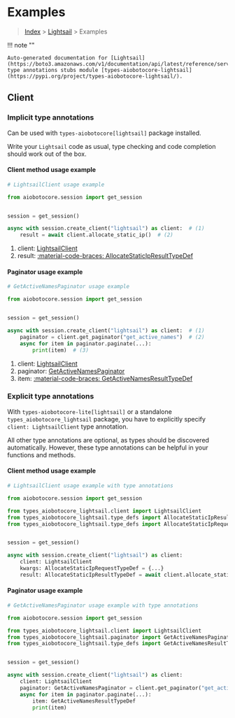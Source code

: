 # Examples

> [Index](../README.md) > [Lightsail](./README.md) > Examples

!!! note ""

    Auto-generated documentation for [Lightsail](https://boto3.amazonaws.com/v1/documentation/api/latest/reference/services/lightsail.html#lightsail)
    type annotations stubs module [types-aiobotocore-lightsail](https://pypi.org/project/types-aiobotocore-lightsail/).

## Client

### Implicit type annotations

Can be used with `types-aiobotocore[lightsail]` package installed.

Write your `Lightsail` code as usual,
type checking and code completion should work out of the box.



#### Client method usage example

```python
# LightsailClient usage example

from aiobotocore.session import get_session


session = get_session()

async with session.create_client("lightsail") as client:  # (1)
    result = await client.allocate_static_ip()  # (2)
```

1. client: [LightsailClient](./client.md)
2. result: [:material-code-braces: AllocateStaticIpResultTypeDef](./type_defs.md#allocatestaticipresulttypedef)



#### Paginator usage example

```python
# GetActiveNamesPaginator usage example

from aiobotocore.session import get_session


session = get_session()

async with session.create_client("lightsail") as client:  # (1)
    paginator = client.get_paginator("get_active_names")  # (2)
    async for item in paginator.paginate(...):
        print(item)  # (3)
```

1. client: [LightsailClient](./client.md)
2. paginator: [GetActiveNamesPaginator](./paginators.md#getactivenamespaginator)
3. item: [:material-code-braces: GetActiveNamesResultTypeDef](./type_defs.md#getactivenamesresulttypedef)




### Explicit type annotations

With `types-aiobotocore-lite[lightsail]`
or a standalone `types_aiobotocore_lightsail` package, you have to explicitly specify
`client: LightsailClient` type annotation.

All other type annotations are optional, as types should be discovered automatically.
However, these type annotations can be helpful in your functions and methods.


#### Client method usage example

```python
# LightsailClient usage example with type annotations

from aiobotocore.session import get_session

from types_aiobotocore_lightsail.client import LightsailClient
from types_aiobotocore_lightsail.type_defs import AllocateStaticIpResultTypeDef
from types_aiobotocore_lightsail.type_defs import AllocateStaticIpRequestTypeDef


session = get_session()

async with session.create_client("lightsail") as client:
    client: LightsailClient
    kwargs: AllocateStaticIpRequestTypeDef = {...}
    result: AllocateStaticIpResultTypeDef = await client.allocate_static_ip(**kwargs)
```



#### Paginator usage example

```python
# GetActiveNamesPaginator usage example with type annotations

from aiobotocore.session import get_session

from types_aiobotocore_lightsail.client import LightsailClient
from types_aiobotocore_lightsail.paginator import GetActiveNamesPaginator
from types_aiobotocore_lightsail.type_defs import GetActiveNamesResultTypeDef


session = get_session()

async with session.create_client("lightsail") as client:
    client: LightsailClient
    paginator: GetActiveNamesPaginator = client.get_paginator("get_active_names")
    async for item in paginator.paginate(...):
        item: GetActiveNamesResultTypeDef
        print(item)
```


